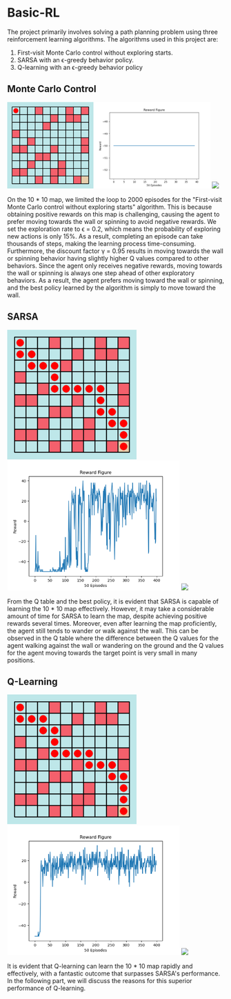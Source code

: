 # Basic-RL

The project primarily involves solving a path planning problem using three reinforcement learning algorithms. The algorithms used in this project are:
1.	First-visit Monte Carlo control without exploring starts. 
2.	SARSA with an ϵ-greedy behavior policy. 
3.	Q-learning with an ϵ-greedy behavior policy

## Monte Carlo Control

<img src="MonteCarlo\Figure\10_best_policy_original.png" height = "200">  <img src="MonteCarlo\Figure\10_reward_plot_orginal.png" height = "200">  <img src="MonteCarlo\Figure\10_Q_table_orginal.png" height = "200">

On the 10 * 10 map, we limited the loop to 2000 episodes for the "First-visit Monte Carlo control without exploring starts" algorithm. This is because obtaining positive rewards on this map is challenging, causing the agent to prefer moving towards the wall or spinning to avoid negative rewards. We set the exploration rate to ϵ = 0.2, which means the probability of exploring new actions is only 15%. As a result, completing an episode can take thousands of steps, making the learning process time-consuming.
Furthermore, the discount factor γ = 0.95 results in moving towards the wall or spinning behavior having slightly higher Q values compared to other behaviors. Since the agent only receives negative rewards, moving towards the wall or spinning is always one step ahead of other exploratory behaviors. As a result, the agent prefers moving toward the wall or spinning, and the best policy learned by the algorithm is simply to move toward the wall.

## SARSA

<img src="SARSA\Figure\10_best_policy_Original.png" height = "300">  <img src="SARSA\Figure\10_reward_plot_Original.png" height = "300">  <img src="SARSA\Figure\10_Q_table_orginal.png" height = "200">

From the Q table and the best policy, it is evident that SARSA is capable of learning the 10 * 10 map effectively. However, it may take a considerable amount of time for SARSA to learn the map, despite achieving positive rewards several times. 
Moreover, even after learning the map proficiently, the agent still tends to wander or walk against the wall. This can be observed in the Q table where the difference between the Q values for the agent walking against the wall or wandering on the ground and the Q values for the agent moving towards the target point is very small in many positions.

## Q-Learning

<img src="Qlearning\Figure\10_best_policy_original.png" height = "300">  <img src="Qlearning\Figure\10_reward_plot_original.png" height = "300">  <img src="Qlearning\Figure\10_Q_table_orginal.png" height = "200">

It is evident that Q-learning can learn the 10 * 10 map rapidly and effectively, with a fantastic outcome that surpasses SARSA's performance. In the following part, we will discuss the reasons for this superior performance of Q-learning.
